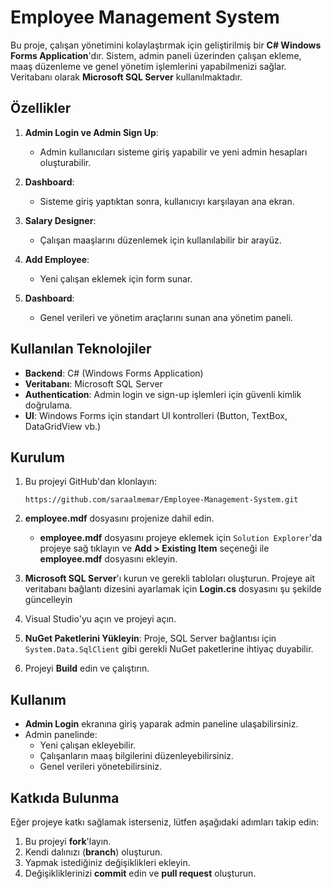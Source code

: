 # Employee Management System

Bu proje, çalışan yönetimini kolaylaştırmak için geliştirilmiş bir **C# Windows Forms Application**'dır. Sistem, admin paneli üzerinden çalışan ekleme, maaş düzenleme ve genel yönetim işlemlerini yapabilmenizi sağlar. Veritabanı olarak **Microsoft SQL Server** kullanılmaktadır.

## Özellikler

1. **Admin Login ve Admin Sign Up**:
   - Admin kullanıcıları sisteme giriş yapabilir ve yeni admin hesapları oluşturabilir.

2. **Dashboard**:
   - Sisteme giriş yaptıktan sonra, kullanıcıyı karşılayan ana ekran.
   
3. **Salary Designer**:
   - Çalışan maaşlarını düzenlemek için kullanılabilir bir arayüz.
   
4. **Add Employee**:
   - Yeni çalışan eklemek için form sunar.
   
5. **Dashboard**:
   - Genel verileri ve yönetim araçlarını sunan ana yönetim paneli.

## Kullanılan Teknolojiler

- **Backend**: C# (Windows Forms Application)
- **Veritabanı**: Microsoft SQL Server
- **Authentication**: Admin login ve sign-up işlemleri için güvenli kimlik doğrulama.
- **UI**: Windows Forms için standart UI kontrolleri (Button, TextBox, DataGridView vb.)

## Kurulum

1. Bu projeyi GitHub'dan klonlayın:

    ```HTTPS
    https://github.com/saraalmemar/Employee-Management-System.git
    ```

2. **employee.mdf** dosyasını projenize dahil edin.
   - **employee.mdf** dosyasını projeye eklemek için `Solution Explorer`'da projeye sağ tıklayın ve **Add > Existing Item** seçeneği ile **employee.mdf** dosyasını ekleyin.

3. **Microsoft SQL Server**'ı kurun ve gerekli tabloları oluşturun. Projeye ait veritabanı bağlantı dizesini ayarlamak için **Login.cs** dosyasını şu şekilde güncelleyin

4. Visual Studio'yu açın ve projeyi açın.

5. **NuGet Paketlerini Yükleyin**: Proje, SQL Server bağlantısı için `System.Data.SqlClient` gibi gerekli NuGet paketlerine ihtiyaç duyabilir.

6. Projeyi **Build** edin ve çalıştırın.

## Kullanım

- **Admin Login** ekranına giriş yaparak admin paneline ulaşabilirsiniz.
- Admin panelinde:
  - Yeni çalışan ekleyebilir.
  - Çalışanların maaş bilgilerini düzenleyebilirsiniz.
  - Genel verileri yönetebilirsiniz.
  
## Katkıda Bulunma

Eğer projeye katkı sağlamak isterseniz, lütfen aşağıdaki adımları takip edin:

1. Bu projeyi **fork**'layın.
2. Kendi dalınızı (**branch**) oluşturun.
3. Yapmak istediğiniz değişiklikleri ekleyin.
4. Değişikliklerinizi **commit** edin ve **pull request** oluşturun.
